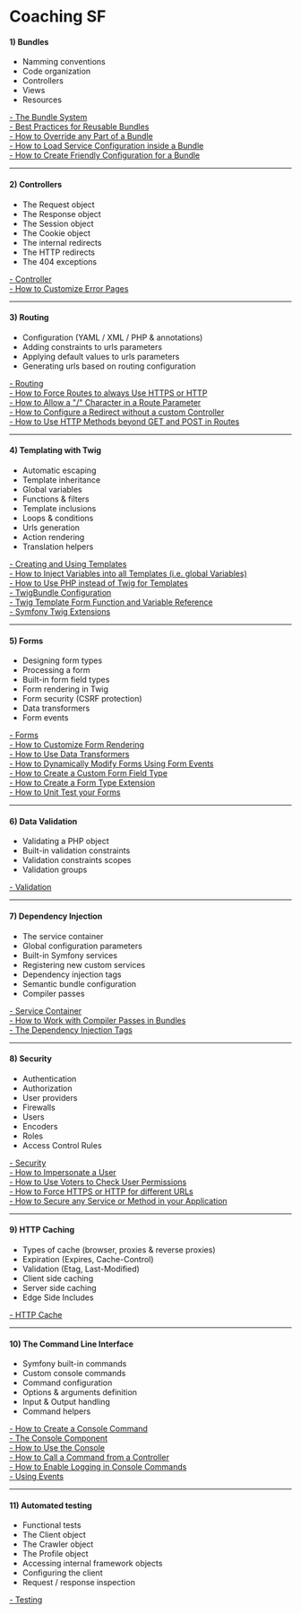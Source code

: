 Coaching SF
===========================

#### **1) Bundles**
* Namming conventions  
* Code organization  
* Controllers  
* Views  
* Resources    

[- The Bundle System](https://symfony.com/doc/2.3/book/bundles.html)  
[- Best Practices for Reusable Bundles](https://symfony.com/doc/2.3/cookbook/bundles/best_practices.html)  
[- How to Override any Part of a Bundle](https://symfony.com/doc/2.3/cookbook/bundles/override.html)  
[- How to Load Service Configuration inside a Bundle](https://symfony.com/doc/2.3/cookbook/bundles/extension.html)  
[- How to Create Friendly Configuration for a Bundle](https://symfony.com/doc/2.3/cookbook/bundles/configuration.html)  

---

#### **2) Controllers**
* The Request object  
* The Response object  
* The Session object  
* The Cookie object  
* The internal redirects  
* The HTTP redirects  
* The 404 exceptions  

[- Controller](https://symfony.com/doc/2.3/book/controller.html)  
[- How to Customize Error Pages](https://symfony.com/doc/2.3/cookbook/controller/error_pages.html)  

---

#### **3) Routing**
* Configuration (YAML / XML / PHP & annotations)  
* Adding constraints to urls parameters  
* Applying default values to urls parameters  
* Generating urls based on routing configuration  

[- Routing](https://symfony.com/doc/2.3/book/routing.html)  
[- How to Force Routes to always Use HTTPS or HTTP](https://symfony.com/doc/2.3/cookbook/routing/scheme.html)  
[- How to Allow a "/" Character in a Route Parameter](https://symfony.com/doc/2.3/cookbook/routing/slash_in_parameter.html)  
[- How to Configure a Redirect without a custom Controller](https://symfony.com/doc/2.3/cookbook/routing/redirect_in_config.html)  
[- How to Use HTTP Methods beyond GET and POST in Routes](https://symfony.com/doc/2.3/cookbook/routing/method_parameters.html)  

---

#### **4) Templating with Twig**
* Automatic escaping  
* Template inheritance  
* Global variables  
* Functions & filters  
* Template inclusions  
* Loops & conditions  
* Urls generation  
* Action rendering  
* Translation helpers

[- Creating and Using Templates](https://symfony.com/doc/2.3/book/templating.html)  
[- How to Inject Variables into all Templates (i.e. global Variables)](https://symfony.com/doc/2.3/cookbook/templating/global_variables.html)  
[- How to Use PHP instead of Twig for Templates](https://symfony.com/doc/2.3/cookbook/templating/PHP.html)  
[- TwigBundle Configuration](https://symfony.com/doc/2.3/reference/configuration/twig.html)  
[- Twig Template Form Function and Variable Reference](https://symfony.com/doc/2.3/reference/forms/twig_reference.html)  
[- Symfony Twig Extensions](https://symfony.com/doc/2.3/reference/twig_reference.html)  

---

#### **5) Forms**
* Designing form types  
* Processing a form  
* Built-in form field types  
* Form rendering in Twig  
* Form security (CSRF protection)  
* Data transformers  
* Form events  

[- Forms](https://symfony.com/doc/2.3/book/forms.html)  
[- How to Customize Form Rendering](https://symfony.com/doc/2.3/cookbook/form/form_customization.html)  
[- How to Use Data Transformers](https://symfony.com/doc/2.3/cookbook/form/data_transformers.html)  
[- How to Dynamically Modify Forms Using Form Events](https://symfony.com/doc/2.3/cookbook/form/dynamic_form_modification.html)  
[- How to Create a Custom Form Field Type](https://symfony.com/doc/2.3/cookbook/form/create_custom_field_type.html)  
[- How to Create a Form Type Extension](https://symfony.com/doc/2.3/cookbook/form/create_form_type_extension.html)  
[- How to Unit Test your Forms](https://symfony.com/doc/2.3/cookbook/form/unit_testing.html)  

---

#### **6) Data Validation** 
* Validating a PHP object  
* Built-in validation constraints  
* Validation constraints scopes  
* Validation groups  

[- Validation](https://symfony.com/doc/2.3/book/validation.html)  

---

#### **7) Dependency Injection** 
* The service container  
* Global configuration parameters  
* Built-in Symfony services  
* Registering new custom services  
* Dependency injection tags  
* Semantic bundle configuration  
* Compiler passes  

[- Service Container](https://symfony.com/doc/2.3/book/service_container.html)  
[- How to Work with Compiler Passes in Bundles](https://symfony.com/doc/2.3/cookbook/service_container/compiler_passes.html)  
[- The Dependency Injection Tags](https://symfony.com/doc/2.3/reference/dic_tags.html)  

---

#### **8) Security**
* Authentication  
* Authorization  
* User providers  
* Firewalls  
* Users  
* Encoders  
* Roles  
* Access Control Rules  

[- Security](https://symfony.com/doc/2.3/book/security.html)  
[- How to Impersonate a User](https://symfony.com/doc/2.3/cookbook/security/impersonating_user.html)  
[- How to Use Voters to Check User Permissions](https://symfony.com/doc/2.3/cookbook/security/voters.html)  
[- How to Force HTTPS or HTTP for different URLs](https://symfony.com/doc/2.3/cookbook/security/force_https.html)  
[- How to Secure any Service or Method in your Application](https://symfony.com/doc/2.3/cookbook/security/securing_services.html)  

---

#### **9) HTTP Caching**
* Types of cache (browser, proxies & reverse proxies)  
* Expiration (Expires, Cache-Control)  
* Validation (Etag, Last-Modified)  
* Client side caching  
* Server side caching  
* Edge Side Includes 

[- HTTP Cache](https://symfony.com/doc/2.3/book/http_cache.html)  

---

#### **10) The Command Line Interface**
* Symfony built-in commands  
* Custom console commands  
* Command configuration  
* Options & arguments definition  
* Input & Output handling  
* Command helpers  

[- How to Create a Console Command](https://symfony.com/doc/2.3/cookbook/console/console_command.html)  
[- The Console Component](https://symfony.com/doc/2.3/components/console/introduction.html)  
[- How to Use the Console](https://symfony.com/doc/2.3/cookbook/console/usage.html)  
[- How to Call a Command from a Controller](https://symfony.com/doc/2.3/cookbook/console/command_in_controller.html)  
[- How to Enable Logging in Console Commands](https://symfony.com/doc/2.3/cookbook/console/logging.html)  
[- Using Events](https://symfony.com/doc/2.3/components/console/events.html)  

---

#### **11) Automated testing**
* Functional tests  
* The Client object  
* The Crawler object  
* The Profile object  
* Accessing internal framework objects  
* Configuring the client  
* Request / response inspection  

[- Testing](https://symfony.com/doc/2.3/book/testing.html)  

